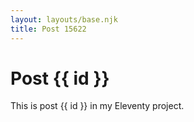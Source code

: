 ```yaml
---
layout: layouts/base.njk
title: Post 15622
---
```


# Post {{ id }}

This is post {{ id }} in my Eleventy project.
